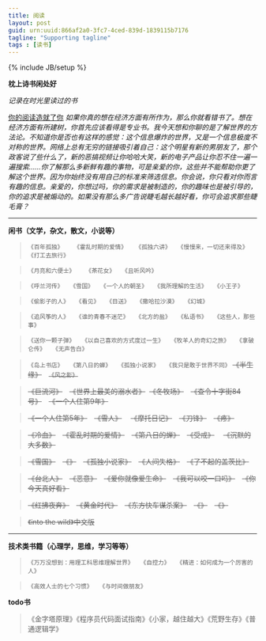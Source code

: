 ```yaml
---
title: 阅读
layout: post
guid: urn:uuid:866af2a0-3fc7-4ced-839d-1839115b7176
tagline: "Supporting tagline"
tags : [读书]
---
```

{% include JB/setup %}

**枕上诗书闲处好**

*记录在时光里读过的书*

[你的阅读造就了你](http://book.meiriyiwen.com/book/chapter/?bid=45&cid=527) *如果你真的想在经济方面有所作为，那么你就看错书了。想在经济方面有所建树，你首先应该看得是专业书。我今天想和你聊的是了解世界的方法论。不知道你是否也有这样的感觉：这个信息爆炸的世界，又是一个信息极度不对称的世界。网络上总有无穷的链接吸引着自己：这个明星有新的男朋友了，那个政客说了些什么了，新的恶搞视频让你哈哈大笑，新的电子产品让你忍不住一遍一遍搜索……你了解那么多新鲜有趣的事物，可是亲爱的你，这些并不能帮助你更了解这个世界。因为你始终没有用自己的标准来筛选信息。你会说，你只看对你而言有趣的信息。亲爱的，你想过吗，你的需求是被制造的，你的趣味也是被引导的，你的追求是被煽动的。如果没有那么多广告说睫毛越长越好看，你可会追求那些睫毛膏？*


----------
**闲书（文学，杂文，散文，小说等）**

> `《百年孤独》` &emsp; `《霍乱时期的爱情》`&emsp; `《孤独六讲》`&emsp;`《慢慢来，一切还来得及》`&emsp;`《打工去旅行》`

> `《月亮和六便士》` &emsp; `《茶花女》`&emsp;`《且听风吟》`

> `《呼兰河传》`&emsp;`《雪国》`&emsp;`《一个人的朝圣》`&emsp;`《我所理解的生活》`&emsp;`《小王子》`

>`《偷影子的人》`&emsp;`《看见》`&emsp;`《目送》`&emsp;`《撒哈拉沙漠》`&emsp;`《幻城》`   

> `《追风筝的人》`&emsp;`《谁的青春不迷茫》`&emsp;`《北方的盐》`&emsp;`《私语书》`&emsp;`《这些人，那些事》`

> `《送你一颗子弹》`&emsp;`《以自己喜欢的方式度过一生》`&emsp;`《牧羊人的奇幻之旅》`&emsp;`《拿破仑传》`&emsp;`《无声告白》`

>`《岛上书店》`&emsp;`《第八日的蝉》`&emsp;`《孤独小说家》`&emsp;`《我只是敢于世界不同》` ~~《半生缘》~~&emsp;~~`《风之影》`~~

> ~~《巨流河》~~&emsp;~~《世界上最美的溺水者》~~ &nbsp;~~《冬牧场》~~&emsp;~~《查令十字街84号》~~&emsp;~~《一个人住第9年》~~  

>~~《一个人住第5年》~~&emsp;~~《雪人》~~ &emsp;~~《摩托日记》~~&emsp;~~《刀锋》~~&emsp;~~《疼》~~

>~~《冷血》~~&emsp;~~《霍乱时期的爱情》~~&emsp;~~《第八日的蝉》~~&emsp;~~《受戒》~~ &emsp;~~《沉默的大多数》~~

>~~《雪国》~~&emsp;~~《》~~&emsp;~~《孤独小说家》~~&emsp;~~《人间失格》~~&emsp;~~《了不起的盖茨比》~~

>~~《台北人》~~&emsp;~~《恶意》~~&emsp;~~《爱你就像爱生命》~~&emsp;~~《我可以咬一口吗》~~&emsp;~~《你今天真好看》~~

>~~《红拂夜奔》~~&emsp;~~《黄金时代》~~&emsp;~~《东方快车谋杀案》~~&emsp;~~《》~~&emsp;~~《》~~

>~~《into the wild》中文版~~&emsp;


----------

**技术类书籍（心理学，思维，学习等等）**

> `《万万没想到：用理工科思维理解世界》`&emsp;`《自控力》`&emsp;`《精进：如何成为一个厉害的人》`

> `《高效人士的七个习惯》`&emsp;`《与时间做朋友》`

**todo书**

> 《金字塔原理》《程序员代码面试指南》《小家，越住越大》《荒野生存》《普通逻辑学》

